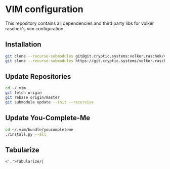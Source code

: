 # VIM configuration

This repository contains all dependencies and third party libs for
volker raschek's vim configuration.

## Installation

```bash
git clone --recurse-submodules git@git.cryptic.systems:volker.raschek/vim.git ~/.vim
git clone --recurse-submodules https://git.cryptic.systems/volker.raschek/vim.git ~/.vim
```

## Update Repositories
```bash
cd ~/.vim
git fetch origin
git rebase origin/master
git submodule update --init --recursive
```

## Update You-Complete-Me
```bash
cd ~/.vim/bundle/youcompleteme
./install.py --all
```

## Tabularize

`<','>Tabularize/|`